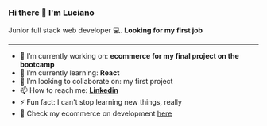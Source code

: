 ### Hi there 👋 I'm Luciano

Junior full stack web developer 💻. **Looking for my first job**
___


- 🔭 I’m currently working on: **ecommerce for my final project on the bootcamp**
- 🌱 I’m currently learning: **React**
- 👯 I’m looking to collaborate on: my first project
- 📫 How to reach me: **[Linkedin](https://www.linkedin.com/in/luciano-carrivale/)**
- ⚡ Fun fact: I can't stop learning new things, really
- 🎫 Check my ecommerce on development [here](https://ecommerce-jc.vercel.app)

<!--
**luciano-mc/luciano-mc** is a ✨ _special_ ✨ repository because its `README.md` (this file) appears on your GitHub profile.

Here are some ideas to get you started:

- 🔭 I’m currently working on ...
- 🌱 I’m currently learning ...
- 👯 I’m looking to collaborate on ...
- 🤔 I’m looking for help with ...
- 💬 Ask me about ...
- 📫 How to reach me: ...
- 😄 Pronouns: ...
- ⚡ Fun fact: ...
-->
